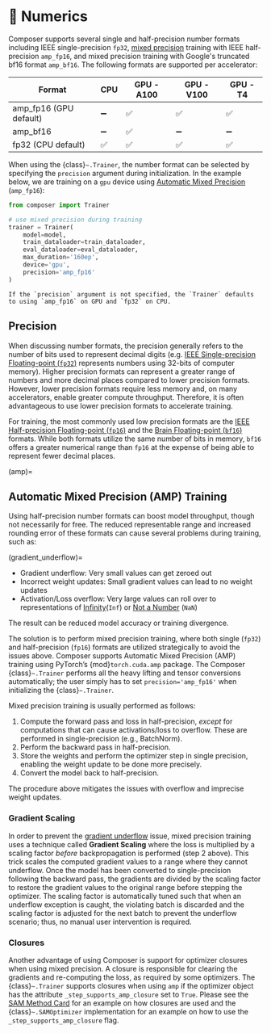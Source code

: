 # 🔢 Numerics

Composer supports several single and half-precision number formats including IEEE single-precision `fp32`, [mixed precision](https://pytorch.org/docs/stable/amp.html)
training with IEEE half-precision `amp_fp16`, and mixed precision training with Google's truncated bf16 format `amp_bf16`.
The following formats are supported per accelerator:

| Format                 | CPU | GPU - A100 | GPU - V100 | GPU - T4 |
| -----------------------| --- |----------- | ---------- | -------- |
| amp_fp16 (GPU default) | ➖   | ✅         | ✅         | ✅        |
| amp_bf16               | ➖   | ✅         | ➖         | ➖        |
| fp32 (CPU default)     | ✅   | ✅         | ✅         | ✅        |

When using the {class}`~.Trainer`, the number format can be selected by specifying the `precision` argument during
initialization. In the example below, we are training on a `gpu` device using [Automatic Mixed Precision](amp) (`amp_fp16`):

<!--pytest.mark.gpu-->
<!--
```python
from torch.utils.data import DataLoader
from tests.common import RandomClassificationDataset, SimpleModel

model = SimpleModel()
train_dataloader = DataLoader(RandomClassificationDataset())
eval_dataloader = DataLoader(RandomClassificationDataset())
```
-->
<!--pytest-codeblocks:cont-->
```python
from composer import Trainer

# use mixed precision during training
trainer = Trainer(
    model=model,
    train_dataloader=train_dataloader,
    eval_dataloader=eval_dataloader,
    max_duration='160ep',
    device='gpu',
    precision='amp_fp16'
)
```

```{note}
If the `precision` argument is not specified, the `Trainer` defaults to using `amp_fp16` on GPU and `fp32` on CPU.
```

## Precision

When discussing number formats, the precision generally refers to the number of bits used to represent decimal digits
(e.g. [IEEE Single-precision Floating-point (`fp32`)](https://en.wikipedia.org/wiki/Single-precision_floating-point_format)
represents numbers using 32-bits of computer memory).  Higher precision formats can represent a greater range of numbers and
more decimal places compared to lower precision formats.  However, lower precision formats require less memory and, on many
accelerators, enable greater compute throughput.  Therefore, it is often advantageous to use lower precision formats to
accelerate training.

For training, the most commonly used low precision formats are the [IEEE Half-precision Floating-point (`fp16`)](https://en.wikipedia.org/wiki/Half-precision_floating-point_format) and the [Brain Floating-point (`bf16`)](https://en.wikipedia.org/wiki/Bfloat16_floating-point_format) formats. While both formats utilize the same number of bits in memory, `bf16` offers a greater numerical range than `fp16` at the expense of being able to represent fewer decimal places.

(amp)=
## Automatic Mixed Precision (AMP) Training

Using half-precision number formats can boost model throughput, though not necessarily for free.
The reduced representable range and increased rounding error of these formats can cause several problems during training, such as:

(gradient_underflow)=
- Gradient underflow: Very small values can get zeroed out
- Incorrect weight updates: Small gradient values can lead to no weight updates
- Activation/Loss overflow: Very large values can roll over to representations of [Infinity](https://en.wikipedia.org/wiki/Infinity#Computing)(`Inf`) or [Not a Number](https://en.wikipedia.org/wiki/NaN) (`NaN`)

The result can be reduced model accuracy or training divergence.

The solution is to perform mixed precision training, where both single (`fp32`) and half-precision (`fp16`) formats are utilized strategically to avoid the issues above. Composer supports Automatic Mixed Precision (AMP) training using PyTorch’s {mod}`torch.cuda.amp` package. The Composer {class}`~.Trainer` performs all the heavy lifting and tensor conversions automatically; the user simply has to set `precision='amp_fp16'` when initializing the {class}`~.Trainer`.

Mixed precision training is usually performed as follows:

1. Compute the forward pass and loss in half-precision, *except* for computations that can cause activations/loss to overflow.
These are performed in single-precision (e.g., BatchNorm).
2. Perform the backward pass in half-precision.
3. Store the weights and perform the optimizer step in single precision, enabling the weight update to be done more precisely.
4. Convert the model back to half-precision.

The procedure above mitigates the issues with overflow and imprecise weight updates.

### Gradient Scaling

In order to prevent the [gradient underflow](gradient_underflow) issue, mixed precision training uses a technique called
**Gradient Scaling** where the loss is multiplied by a scaling factor *before* backpropagation is performed (step 2 above).
This trick scales the computed gradient values to a range where they cannot underflow. Once the model has been converted to
single-precision following the backward pass, the gradients are divided by the scaling factor to restore the gradient values to
the original range before stepping the optimizer. The scaling factor is automatically tuned such that when an underflow
exception is caught, the violating batch is discarded and the scaling factor is adjusted for the next batch to prevent the
underflow scenario; thus, no manual user intervention is required.

### Closures

Another advantage of using Composer is support for optimizer closures when using mixed precision. A closure is responsible for
clearing the gradients and re-computing the loss, as required by some optimizers. The {class}`~.Trainer` supports closures when
using `amp` if the optimizer object has the attribute `_step_supports_amp_closure` set to `True`.
Please see the [SAM Method Card](../method_cards/sam.md) for an example on how closures are used and the
{class}`~.SAMOptimizer` implementation for an example on how to use the `_step_supports_amp_closure` flag.
